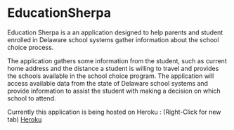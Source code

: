 # EducationSherpa

Education Sherpa is a an application designed to help parents and student enrolled in Delaware school systems gather information about the school choice process.  

The application gathers some information from the student, such as current home address and the distance a student is willing to travel and provides the schools available in the school choice program.  The application will access available data from the state of Delaware school systems and provide information to assist the student with making a decision on which school to attend.  

Currently this application is being hosted on Heroku : (Right-Click for new tab) [Heroku](https://afternoon-dusk-27644.herokuapp.com/)
